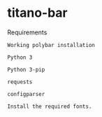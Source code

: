 # titano-bar

Requirements

    Working polybar installation

    Python 3

    Python 3-pip

    requests
  
    configparser
  
    Install the required fonts.

